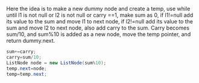 Here the idea is to make a new dummy node and create a temp, use while until l1 is not null or l2 is not null or carry ==1, make sum as 0, if l1!=null add its value to the sum and move l1 to next node, if l2!=null add its value to the sum and move l2 to next node, also add carry to the sum. Carry becomes sum/10, and sum%10 is added as a new node, move the temp pointer, and return dummy.next.
```java
sum+=carry;
carry=sum/10;
ListNode node = new ListNode(sum%10);
temp.next=node;
temp=temp.next;
```